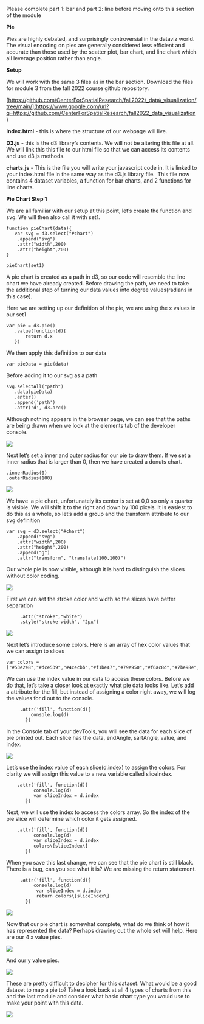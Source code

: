 Please complete part 1: bar and part 2: line before moving onto this section of the module

**Pie**

Pies are highly debated, and surprisingly controversial in the dataviz world. The visual encoding on pies are generally considered less efficient and accurate than those used by the scatter plot, bar chart, and line chart which all leverage position rather than angle.

**Setup**

We will work with the same 3 files as in the bar section. Download the files for module 3 from the fall 2022 course github repository.

[https://github.com/CenterForSpatialResearch/fall2022\_data\_visualization/tree/main/](https://www.google.com/url?q=https://github.com/CenterForSpatialResearch/fall2022_data_visualization)

**Index.html** - this is where the structure of our webpage will live.

**D3.js** - this is the d3 library’s contents. We will not be altering this file at all. We will link this this file to our html file so that we can access its contents and use d3.js methods.

**charts.js** - This is the file you will write your javascript code in. It is linked to your index.html file in the same way as the d3.js library file.  This file now contains 4 dataset variables, a function for bar charts, and 2 functions for line charts.

**Pie Chart Step 1**

We are all familiar with our setup at this point, let’s create the function and svg. We will then also call it with set1.

    function pieChart(data){
       var svg = d3.select("#chart")
        .append("svg")
        .attr("width",200)
        .attr("height",200)
    }

    pieChart(set1)

A pie chart is created as a path in d3, so our code will resemble the line chart we have already created. Before drawing the path, we need to take the additional step of turning our data values into degree values(radians in this case).

Here we are setting up our definition of the pie, we are using the x values in our set1

    var pie = d3.pie()
       .value(function(d){
           return d.x
       })

We then apply this definition to our data

    var pieData = pie(data)

Before adding it to our svg as a path

    svg.selectAll("path")
       .data(pieData)
       .enter()
       .append('path')
       .attr('d', d3.arc()

Although nothing appears in the browser page, we can see that the paths are being drawn when we look at the elements tab of the developer console.

![](images/3-3-image8.png)

Next let’s set a inner and outer radius for our pie to draw them. If we set a inner radius that is larger than 0, then we have created a donuts chart.

    .innerRadius(0)
    .outerRadius(100)

![](images/3-3-image4.png)

We have  a pie chart, unfortunately its center is set at 0,0 so only a quarter is visible. We will shift it to the right and down by 100 pixels. It is easiest to do this as a whole, so let’s add a group and the transform attribute to our svg definition

    var svg = d3.select("#chart")
        .append("svg")
        .attr("width",200)
        .attr("height",200)
        .append("g")
        .attr("transform", "translate(100,100)")  

Our whole pie is now visible, although it is hard to distinguish the slices without color coding.

![](images/3-3-image7.png)

First we can set the stroke color and width so the slices have better separation

         .attr("stroke","white")
         .style("stroke-width", "2px")

![](images/3-3-image3.png)

Next let’s introduce some colors. Here is an array of hex color values that we can assign to slices

    var colors = ["#53e2e8","#dce539","#4cecbb","#f1be47","#79e950","#f6ac8d","#7be98e","#e5d17c","#8ce1af","#d6db66","#c2e596","#b4e462"]

We can use the index value in our data to access these colors. Before we do that, let’s take a closer look at exactly what pie data looks like. Let’s add a attribute for the fill, but instead of assigning a color right away, we will log the values for d out to the console.

         .attr('fill', function(d){
             console.log(d)
           })

In the Console tab of your devTools, you will see the data for each slice of pie printed out. Each slice has the data, endAngle, sartAngle, value, and index.

![](images/3-3-image6.png)

Let’s use the index value of each slice(d.index) to assign the colors. For clarity we will assign this value to a new variable called sliceIndex.

        .attr('fill', function(d){
              console.log(d)
              var sliceIndex = d.index
           })

Next, we will use the index to access the colors array. So the index of the pie slice will determine which color it gets assigned.

        .attr('fill', function(d){
              console.log(d)
              var sliceIndex = d.index
              colors\[sliceIndex\]
           })

When you save this last change, we can see that the pie chart is still black. There is a bug, can you see what it is? We are missing the return statement.

         .attr('fill', function(d){
              console.log(d)
               var sliceIndex = d.index
               return colors\[sliceIndex\]
           })

![](images/3-3-image9.png)

Now that our pie chart is somewhat complete, what do we think of how it has represented the data? Perhaps drawing out the whole set will help. Here are our 4 x value pies.

![](images/3-3-image1.png)

And our y value pies.

![](images/3-3-image5.png)

These are pretty difficult to decipher for this dataset. What would be a good dataset to map a pie to? Take a look back at all 4 types of charts from this and the last module and consider what basic chart type you would use to make your point with this data.

![](images/3-3-image2.png)
